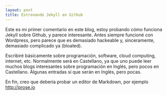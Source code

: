 ```yaml
---
layout: post
title: Estrenando Jekyll en Github
---
```


Este es mi primer comentario en este blog, estoy probando cómo funciona Jekyll sobre Github, y parece interesante. Antes siempre funcioné con Wordpress, pero parece que es demasiado hackeable y, sinceramente, demasiado complicado ya (bloated).

Escribiré básicamente sobre programación, software, cloud computing, internet, etc. Normalmente será en Castellano, ya que uno puede leer muchos blogs interesantes sobre programación en Inglés, pero pocos en Castellano. Algunas entradas sí que serán en Inglés, pero pocas.

En fin, creo que debería probar un editor de Markdown, por ejemplo http://prose.io
